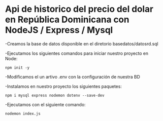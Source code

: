 # Api de historico del precio del dolar en República Dominicana con NodeJS / Express / Mysql

-Creamos la base de datos disponible en el diretorio basedatos/datosrd.sql


-Ejecutamos los siguientes comandos para iniciar nuestro proyecto en Node:
	
	npm init -y
	
	
-Modificamos el un artivo .env con la configuración de nuestra BD


-Instalamos en nuestro proyecto los siguientes paquetes:
	
	npm i mysql express nodemon dotenv --save-dev
	
-Ejecutamos con el siguiente comando:

	nodemon index.js

	
